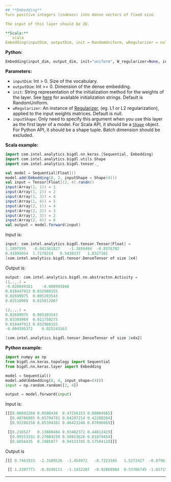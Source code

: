 ```yaml
---
## **Embedding**
Turn positive integers (indexes) into dense vectors of fixed size.

The input of this layer should be 2D.

**Scala:**
```scala
Embedding(inputDim, outputDim, init = RandomUniform, wRegularizer = null, inputShape = null)
```
**Python:**
```python
Embedding(input_dim, output_dim, init="uniform", W_regularizer=None, input_shape=None)
```

**Parameters:**

* `inputDim`: Int > 0. Size of the vocabulary.
* `outputDim`: Int >= 0. Dimension of the dense embedding.
* `init`: String representation of the initialization method for the weights of the layer. See [here](initialization/#available-initialization-methods) for available initialization strings. Default is RandomUniform.
* `wRegularizer`: An instance of [Regularizer](../../../APIGuide/Regularizers/), (eg. L1 or L2 regularization), applied to the input weights matrices. Default is null.
* `inputShape`: Only need to specify this argument when you use this layer as the first layer of a model. For Scala API, it should be a [`Shape`](../keras-api-scala/#shape) object. For Python API, it should be a shape tuple. Batch dimension should be excluded.

**Scala example:**
```scala
import com.intel.analytics.bigdl.nn.keras.{Sequential, Embedding}
import com.intel.analytics.bigdl.utils.Shape
import com.intel.analytics.bigdl.tensor._

val model = Sequential[Float]()
model.add(Embedding(8, 2, inputShape = Shape(4)))
val input = Tensor[Float](2, 4).randn()
input(Array(1, 1)) = 1
input(Array(1, 2)) = 2
input(Array(1, 3)) = 4
input(Array(1, 4)) = 5
input(Array(2, 1)) = 4
input(Array(2, 2)) = 3
input(Array(2, 3)) = 2
input(Array(2, 4)) = 6
val output = model.forward(input)
```
Input is:
```scala
input: com.intel.analytics.bigdl.tensor.Tensor[Float] =
1.2897599	-0.041361827	-1.3856494	-0.8376702
0.41095054	1.7178319	0.5430337	1.8327101
[com.intel.analytics.bigdl.tensor.DenseTensor of size 2x4]
```
Output is:
```scala
output: com.intel.analytics.bigdl.nn.abstractnn.Activity =
(1,.,.) =
-0.020649161	-0.008993048
0.018447913	0.032980155
0.02699975	0.005203543
0.02510968	0.015812807

(2,.,.) =
0.02699975	0.005203543
0.03393969	0.011750275
0.018447913	0.032980155
-0.004595372	0.025243163

[com.intel.analytics.bigdl.tensor.DenseTensor of size 2x4x2]
```

**Python example:**
```python
import numpy as np
from bigdl.nn.keras.topology import Sequential
from bigdl.nn.keras.layer import Embedding

model = Sequential()
model.add(Embedding(8, 4, input_shape=(4)))
input = np.random.random([2, 4])

output = model.forward(input)
```
Input is:
```python
[[[0.06092268 0.0508438  0.47256153 0.80004565]
  [0.48706905 0.65704781 0.04297214 0.42288264]
  [0.92286158 0.85394381 0.46423248 0.87896669]]

 [[0.216527   0.13880484 0.93482372 0.44812419]
  [0.95553331 0.27084259 0.58913626 0.01879454]
  [0.6656435  0.1985877  0.94133745 0.57504128]]]
```
Output is
```python
[[[ 0.7461933  -2.3189526  -1.454972   -0.7323345   1.5272427  -0.87963724  0.6278059  -0.23403725]]

 [[ 1.2397771  -0.9249111  -1.1432207  -0.92868984  0.53766745 -1.0271561  -0.9593589  -0.4768026 ]]]
```

---
```

